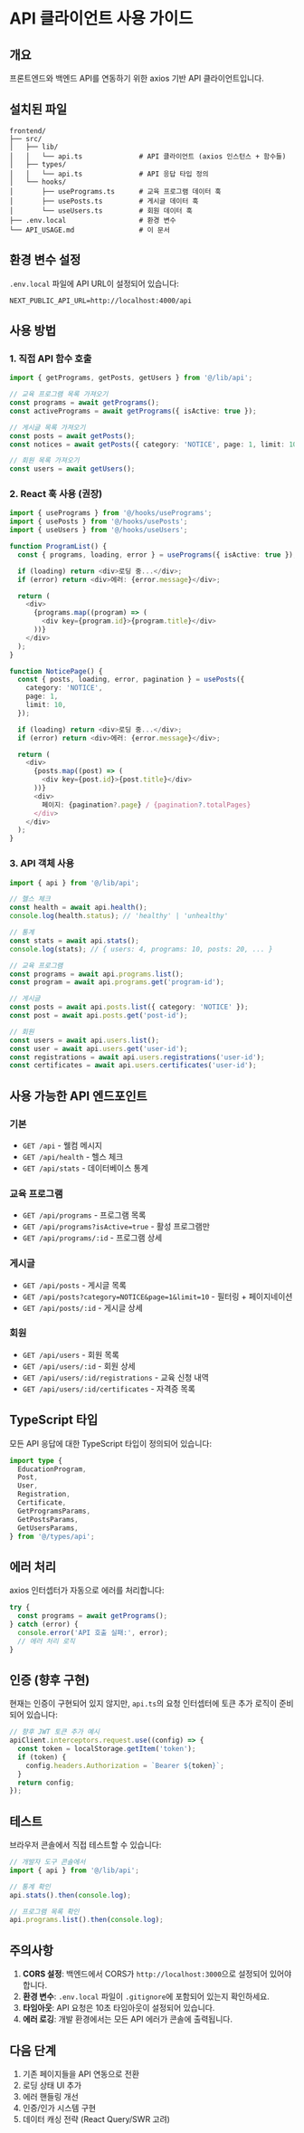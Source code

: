 # API 클라이언트 사용 가이드

## 개요

프론트엔드와 백엔드 API를 연동하기 위한 axios 기반 API 클라이언트입니다.

## 설치된 파일

```
frontend/
├── src/
│   ├── lib/
│   │   └── api.ts              # API 클라이언트 (axios 인스턴스 + 함수들)
│   ├── types/
│   │   └── api.ts              # API 응답 타입 정의
│   └── hooks/
│       ├── usePrograms.ts      # 교육 프로그램 데이터 훅
│       ├── usePosts.ts         # 게시글 데이터 훅
│       └── useUsers.ts         # 회원 데이터 훅
├── .env.local                  # 환경 변수
└── API_USAGE.md                # 이 문서
```

## 환경 변수 설정

`.env.local` 파일에 API URL이 설정되어 있습니다:

```env
NEXT_PUBLIC_API_URL=http://localhost:4000/api
```

## 사용 방법

### 1. 직접 API 함수 호출

```typescript
import { getPrograms, getPosts, getUsers } from '@/lib/api';

// 교육 프로그램 목록 가져오기
const programs = await getPrograms();
const activePrograms = await getPrograms({ isActive: true });

// 게시글 목록 가져오기
const posts = await getPosts();
const notices = await getPosts({ category: 'NOTICE', page: 1, limit: 10 });

// 회원 목록 가져오기
const users = await getUsers();
```

### 2. React 훅 사용 (권장)

```typescript
import { usePrograms } from '@/hooks/usePrograms';
import { usePosts } from '@/hooks/usePosts';
import { useUsers } from '@/hooks/useUsers';

function ProgramList() {
  const { programs, loading, error } = usePrograms({ isActive: true });

  if (loading) return <div>로딩 중...</div>;
  if (error) return <div>에러: {error.message}</div>;

  return (
    <div>
      {programs.map((program) => (
        <div key={program.id}>{program.title}</div>
      ))}
    </div>
  );
}

function NoticePage() {
  const { posts, loading, error, pagination } = usePosts({
    category: 'NOTICE',
    page: 1,
    limit: 10,
  });

  if (loading) return <div>로딩 중...</div>;
  if (error) return <div>에러: {error.message}</div>;

  return (
    <div>
      {posts.map((post) => (
        <div key={post.id}>{post.title}</div>
      ))}
      <div>
        페이지: {pagination?.page} / {pagination?.totalPages}
      </div>
    </div>
  );
}
```

### 3. API 객체 사용

```typescript
import { api } from '@/lib/api';

// 헬스 체크
const health = await api.health();
console.log(health.status); // 'healthy' | 'unhealthy'

// 통계
const stats = await api.stats();
console.log(stats); // { users: 4, programs: 10, posts: 20, ... }

// 교육 프로그램
const programs = await api.programs.list();
const program = await api.programs.get('program-id');

// 게시글
const posts = await api.posts.list({ category: 'NOTICE' });
const post = await api.posts.get('post-id');

// 회원
const users = await api.users.list();
const user = await api.users.get('user-id');
const registrations = await api.users.registrations('user-id');
const certificates = await api.users.certificates('user-id');
```

## 사용 가능한 API 엔드포인트

### 기본
- `GET /api` - 웰컴 메시지
- `GET /api/health` - 헬스 체크
- `GET /api/stats` - 데이터베이스 통계

### 교육 프로그램
- `GET /api/programs` - 프로그램 목록
- `GET /api/programs?isActive=true` - 활성 프로그램만
- `GET /api/programs/:id` - 프로그램 상세

### 게시글
- `GET /api/posts` - 게시글 목록
- `GET /api/posts?category=NOTICE&page=1&limit=10` - 필터링 + 페이지네이션
- `GET /api/posts/:id` - 게시글 상세

### 회원
- `GET /api/users` - 회원 목록
- `GET /api/users/:id` - 회원 상세
- `GET /api/users/:id/registrations` - 교육 신청 내역
- `GET /api/users/:id/certificates` - 자격증 목록

## TypeScript 타입

모든 API 응답에 대한 TypeScript 타입이 정의되어 있습니다:

```typescript
import type {
  EducationProgram,
  Post,
  User,
  Registration,
  Certificate,
  GetProgramsParams,
  GetPostsParams,
  GetUsersParams,
} from '@/types/api';
```

## 에러 처리

axios 인터셉터가 자동으로 에러를 처리합니다:

```typescript
try {
  const programs = await getPrograms();
} catch (error) {
  console.error('API 호출 실패:', error);
  // 에러 처리 로직
}
```

## 인증 (향후 구현)

현재는 인증이 구현되어 있지 않지만, `api.ts`의 요청 인터셉터에 토큰 추가 로직이 준비되어 있습니다:

```typescript
// 향후 JWT 토큰 추가 예시
apiClient.interceptors.request.use((config) => {
  const token = localStorage.getItem('token');
  if (token) {
    config.headers.Authorization = `Bearer ${token}`;
  }
  return config;
});
```

## 테스트

브라우저 콘솔에서 직접 테스트할 수 있습니다:

```javascript
// 개발자 도구 콘솔에서
import { api } from '@/lib/api';

// 통계 확인
api.stats().then(console.log);

// 프로그램 목록 확인
api.programs.list().then(console.log);
```

## 주의사항

1. **CORS 설정**: 백엔드에서 CORS가 `http://localhost:3000`으로 설정되어 있어야 합니다.
2. **환경 변수**: `.env.local` 파일이 `.gitignore`에 포함되어 있는지 확인하세요.
3. **타임아웃**: API 요청은 10초 타임아웃이 설정되어 있습니다.
4. **에러 로깅**: 개발 환경에서는 모든 API 에러가 콘솔에 출력됩니다.

## 다음 단계

1. 기존 페이지들을 API 연동으로 전환
2. 로딩 상태 UI 추가
3. 에러 핸들링 개선
4. 인증/인가 시스템 구현
5. 데이터 캐싱 전략 (React Query/SWR 고려)
